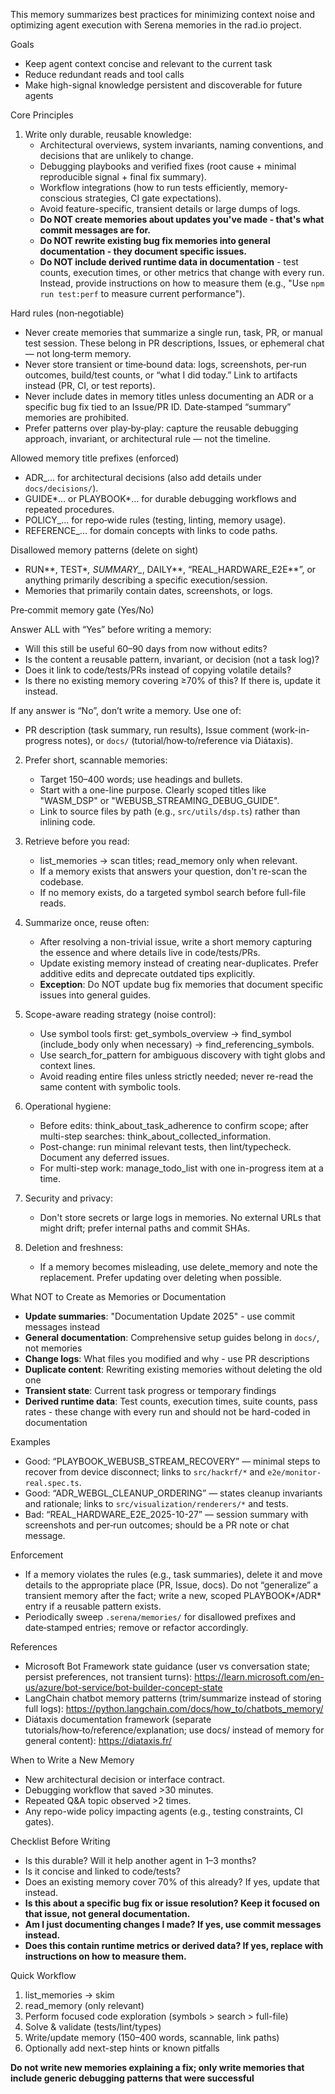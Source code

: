 This memory summarizes best practices for minimizing context noise and optimizing agent execution with Serena memories in the rad.io project.

Goals

- Keep agent context concise and relevant to the current task
- Reduce redundant reads and tool calls
- Make high-signal knowledge persistent and discoverable for future agents

Core Principles

1. Write only durable, reusable knowledge:
   - Architectural overviews, system invariants, naming conventions, and decisions that are unlikely to change.
   - Debugging playbooks and verified fixes (root cause + minimal reproducible signal + final fix summary).
   - Workflow integrations (how to run tests efficiently, memory-conscious strategies, CI gate expectations).
   - Avoid feature-specific, transient details or large dumps of logs.
   - **Do NOT create memories about updates you've made - that's what commit messages are for.**
   - **Do NOT rewrite existing bug fix memories into general documentation - they document specific issues.**
   - **Do NOT include derived runtime data in documentation** - test counts, execution times, or other metrics that change with every run. Instead, provide instructions on how to measure them (e.g., "Use `npm run test:perf` to measure current performance").

Hard rules (non‑negotiable)

- Never create memories that summarize a single run, task, PR, or manual test session. These belong in PR descriptions, Issues, or ephemeral chat — not long‑term memory.
- Never store transient or time‑bound data: logs, screenshots, per‑run outcomes, build/test counts, or “what I did today.” Link to artifacts instead (PR, CI, or test reports).
- Never include dates in memory titles unless documenting an ADR or a specific bug fix tied to an Issue/PR ID. Date‑stamped “summary” memories are prohibited.
- Prefer patterns over play‑by‑play: capture the reusable debugging approach, invariant, or architectural rule — not the timeline.

Allowed memory title prefixes (enforced)

- ADR\_… for architectural decisions (also add details under `docs/decisions/`).
- GUIDE*… or PLAYBOOK*… for durable debugging workflows and repeated procedures.
- POLICY\_… for repo‑wide rules (testing, linting, memory usage).
- REFERENCE\_… for domain concepts with links to code paths.

Disallowed memory patterns (delete on sight)

- RUN*\*, TEST*_, SUMMARY\__, DAILY*\*, “REAL_HARDWARE_E2E*\*”, or anything primarily describing a specific execution/session.
- Memories that primarily contain dates, screenshots, or logs.

Pre‑commit memory gate (Yes/No)

Answer ALL with “Yes” before writing a memory:

- Will this still be useful 60–90 days from now without edits?
- Is the content a reusable pattern, invariant, or decision (not a task log)?
- Does it link to code/tests/PRs instead of copying volatile details?
- Is there no existing memory covering ≥70% of this? If there is, update it instead.

If any answer is “No”, don’t write a memory. Use one of:

- PR description (task summary, run results), Issue comment (work-in-progress notes), or `docs/` (tutorial/how‑to/reference via Diátaxis).

2. Prefer short, scannable memories:
   - Target 150–400 words; use headings and bullets.
   - Start with a one-line purpose. Clearly scoped titles like "WASM_DSP" or "WEBUSB_STREAMING_DEBUG_GUIDE".
   - Link to source files by path (e.g., `src/utils/dsp.ts`) rather than inlining code.

3. Retrieve before you read:
   - list_memories -> scan titles; read_memory only when relevant.
   - If a memory exists that answers your question, don't re-scan the codebase.
   - If no memory exists, do a targeted symbol search before full-file reads.

4. Summarize once, reuse often:
   - After resolving a non-trivial issue, write a short memory capturing the essence and where details live in code/tests/PRs.
   - Update existing memory instead of creating near-duplicates. Prefer additive edits and deprecate outdated tips explicitly.
   - **Exception**: Do NOT update bug fix memories that document specific issues into general guides.

5. Scope-aware reading strategy (noise control):
   - Use symbol tools first: get_symbols_overview -> find_symbol (include_body only when necessary) -> find_referencing_symbols.
   - Use search_for_pattern for ambiguous discovery with tight globs and context lines.
   - Avoid reading entire files unless strictly needed; never re-read the same content with symbolic tools.

6. Operational hygiene:
   - Before edits: think_about_task_adherence to confirm scope; after multi-step searches: think_about_collected_information.
   - Post-change: run minimal relevant tests, then lint/typecheck. Document any deferred issues.
   - For multi-step work: manage_todo_list with one in-progress item at a time.

7. Security and privacy:
   - Don't store secrets or large logs in memories. No external URLs that might drift; prefer internal paths and commit SHAs.

8. Deletion and freshness:
   - If a memory becomes misleading, use delete_memory and note the replacement. Prefer updating over deleting when possible.

What NOT to Create as Memories or Documentation

- **Update summaries**: "Documentation Update 2025" - use commit messages instead
- **General documentation**: Comprehensive setup guides belong in `docs/`, not memories
- **Change logs**: What files you modified and why - use PR descriptions
- **Duplicate content**: Rewriting existing memories without deleting the old one
- **Transient state**: Current task progress or temporary findings
- **Derived runtime data**: Test counts, execution times, suite counts, pass rates - these change with every run and should not be hard-coded in documentation

Examples

- Good: “PLAYBOOK_WEBUSB_STREAM_RECOVERY” — minimal steps to recover from device disconnect; links to `src/hackrf/*` and `e2e/monitor-real.spec.ts`.
- Good: “ADR_WEBGL_CLEANUP_ORDERING” — states cleanup invariants and rationale; links to `src/visualization/renderers/*` and tests.
- Bad: “REAL_HARDWARE_E2E_2025-10-27” — session summary with screenshots and per‑run outcomes; should be a PR note or chat message.

Enforcement

- If a memory violates the rules (e.g., task summaries), delete it and move details to the appropriate place (PR, Issue, docs). Do not “generalize” a transient memory after the fact; write a new, scoped PLAYBOOK*/ADR* entry if a reusable pattern exists.
- Periodically sweep `.serena/memories/` for disallowed prefixes and date‑stamped entries; remove or refactor accordingly.

References

- Microsoft Bot Framework state guidance (user vs conversation state; persist preferences, not transient turns): https://learn.microsoft.com/en-us/azure/bot-service/bot-builder-concept-state
- LangChain chatbot memory patterns (trim/summarize instead of storing full logs): https://python.langchain.com/docs/how_to/chatbots_memory/
- Diátaxis documentation framework (separate tutorials/how‑to/reference/explanation; use docs/ instead of memory for general content): https://diataxis.fr/

When to Write a New Memory

- New architectural decision or interface contract.
- Debugging workflow that saved >30 minutes.
- Repeated Q&A topic observed >2 times.
- Any repo-wide policy impacting agents (e.g., testing constraints, CI gates).

Checklist Before Writing

- Is this durable? Will it help another agent in 1–3 months?
- Is it concise and linked to code/tests?
- Does an existing memory cover 70% of this already? If yes, update that instead.
- **Is this about a specific bug fix or issue resolution? Keep it focused on that issue, not general documentation.**
- **Am I just documenting changes I made? If yes, use commit messages instead.**
- **Does this contain runtime metrics or derived data? If yes, replace with instructions on how to measure them.**

Quick Workflow

1. list_memories -> skim
2. read_memory (only relevant)
3. Perform focused code exploration (symbols > search > full-file)
4. Solve & validate (tests/lint/types)
5. Write/update memory (150–400 words, scannable, link paths)
6. Optionally add next-step hints or known pitfalls

**Do not write new memories explaining a fix; only write memories that include generic debugging patterns that were successful**
